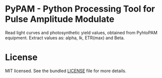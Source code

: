 PyPAM - Python Processing Tool for Pulse Amplitude Modulate
===========================================================

Read light curves and photosynthetic yield values, obtained from PyhtoPAM equipment.
Extract values as: alpha, Ik, ETR(max) and Beta.

License
========

MIT licensed. See the bundled [LICENSE](https://github.com/arnaldorusso/PyPAM/blob/master/LICENSE.md) file for more details.
